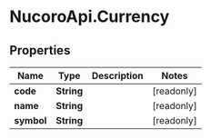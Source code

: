 # NucoroApi.Currency

## Properties

Name | Type | Description | Notes
------------ | ------------- | ------------- | -------------
**code** | **String** |  | [readonly] 
**name** | **String** |  | [readonly] 
**symbol** | **String** |  | [readonly] 


